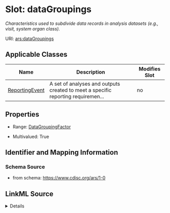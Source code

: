 # Slot: dataGroupings


_Characteristics used to subdivide data records in analysis datasets (e.g., visit, system organ class)._



URI: [ars:dataGroupings](https://www.cdisc.org/ars/1-0/dataGroupings)



<!-- no inheritance hierarchy -->




## Applicable Classes

| Name | Description | Modifies Slot |
| --- | --- | --- |
[ReportingEvent](ReportingEvent.md) | A set of analyses and outputs created to meet a specific reporting requiremen... |  no  |







## Properties

* Range: [DataGroupingFactor](DataGroupingFactor.md)

* Multivalued: True





## Identifier and Mapping Information







### Schema Source


* from schema: https://www.cdisc.org/ars/1-0




## LinkML Source

<details>
```yaml
name: dataGroupings
description: Characteristics used to subdivide data records in analysis datasets (e.g.,
  visit, system organ class).
from_schema: https://www.cdisc.org/ars/1-0
rank: 1000
multivalued: true
alias: dataGroupings
domain_of:
- ReportingEvent
range: DataGroupingFactor
inlined: true
inlined_as_list: true

```
</details>